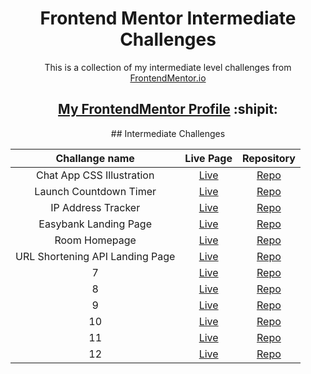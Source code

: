 <h1 align="center">Frontend Mentor Intermediate Challenges</h1>

<p align="center">This is a collection of my intermediate level challenges from <a href="https://www.frontendmentor.io/" target="_blank">FrontendMentor.io</a></p>

<h2 align="center"><a href="https://www.frontendmentor.io/profile/dnksebastian" target="_blank">My FrontendMentor Profile</a>  :shipit:</h2>

<div align="center"> 
## Intermediate Challenges

| Challange name | Live Page | Repository |
| :------------: | :-------: | :--------: |
| Chat App CSS Illustration | <a href="https://dnksebastian.github.io/Frontend-Mentor-Intermediate-Solutions/chat-app-css-illustration-master/" target="_blank">Live</a>  | <a href="https://github.com/dnksebastian/Frontend-Mentor-Intermediate-Solutions/tree/main/chat-app-css-illustration-master/" target="_blank">Repo</a>  |
| Launch Countdown Timer | <a href="https://dnksebastian.github.io/Frontend-Mentor-Intermediate-Solutions/launch-countdown-timer-main/" target="_blank">Live</a>  | <a href="https://github.com/dnksebastian/Frontend-Mentor-Intermediate-Solutions/tree/main/launch-countdown-timer-main/" target="_blank">Repo</a>  |
| IP Address Tracker | <a href="https://dnksebastian.github.io/Frontend-Mentor-Intermediate-Solutions/ip-address-tracker-master/" target="_blank">Live</a>  | <a href="https://github.com/dnksebastian/Frontend-Mentor-Intermediate-Solutions/tree/main/ip-address-tracker-master/" target="_blank">Repo</a>  |
| Easybank Landing Page | <a href="https://dnksebastian.github.io/Frontend-Mentor-Intermediate-Solutions/easybank-landing-page-master/" target="_blank">Live</a>  | <a href="https://github.com/dnksebastian/Frontend-Mentor-Intermediate-Solutions/tree/main/easybank-landing-page-master/" target="_blank">Repo</a>  |
| Room Homepage | <a href="https://dnksebastian.github.io/Frontend-Mentor-Intermediate-Solutions/room-homepage-master/" target="_blank">Live</a>  | <a href="https://github.com/dnksebastian/Frontend-Mentor-Intermediate-Solutions/tree/main/room-homepage-master/" target="_blank">Repo</a>  |
| URL Shortening API Landing Page | <a href="https://dnksebastian.github.io/Frontend-Mentor-Intermediate-Solutions/url-shortening-api-master/" target="_blank">Live</a>  | <a href="https://github.com/dnksebastian/Frontend-Mentor-Intermediate-Solutions/tree/main/url-shortening-api-master/" target="_blank">Repo</a>  |
| 7 | <a href="#" target="_blank">Live</a>  | <a href="#" target="_blank">Repo</a>  |
| 8 | <a href="#" target="_blank">Live</a>  | <a href="#" target="_blank">Repo</a>  |
| 9 | <a href="#" target="_blank">Live</a>  | <a href="#" target="_blank">Repo</a>  |
| 10 | <a href="#" target="_blank">Live</a>  | <a href="#" target="_blank">Repo</a>  |
| 11 | <a href="#" target="_blank">Live</a>  | <a href="#" target="_blank">Repo</a>  |
| 12 | <a href="#" target="_blank">Live</a>  | <a href="#" target="_blank">Repo</a>  |
</div>
